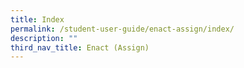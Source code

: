 ```yaml
---
title: Index
permalink: /student-user-guide/enact-assign/index/
description: ""
third_nav_title: Enact (Assign)
---
```

